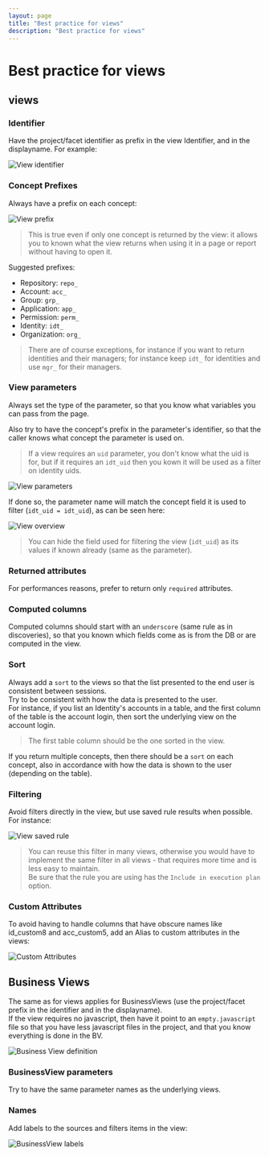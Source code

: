 ```yaml
---
layout: page
title: "Best practice for views"
description: "Best practice for views"
---
```


# Best practice for views

## views

### Identifier  

Have the project/facet identifier as prefix in the view Identifier, and in the displayname.
For example:  

![View identifier](./images/guideline_view_id.png "View identifier")  

### Concept Prefixes  

Always have a prefix on each concept:  

![View prefix](./images/guideline_view_prefix.png "View prefix")  

> This is true even if only one concept is returned by the view: it allows you to known what the view returns when using it in a page or report without having to open it.  

Suggested prefixes:  

* Repository: `repo_`  
* Account: `acc_`  
* Group: `grp_`  
* Application: `app_`  
* Permission: `perm_`  
* Identity: `idt_`  
* Organization: `org_`  

> There are of course exceptions, for instance if you want to return identities and their managers; for instance keep `idt_` for identities and use `mgr_` for their managers.

### View parameters  

Always set the type of the parameter, so that you know what variables you can pass from the page.  

Also try to have the concept's prefix in the parameter's identifier, so that the caller knows what concept the parameter is used on.  

> If a view requires an `uid` parameter, you don't know what the uid is for, but if it requires an `idt_uid` then you kown it will be used as a filter on identity uids.  

![View parameters](./images/guideline_view_param.png "View parameters")  

If done so, the parameter name will match the concept field it is used to filter (`idt_uid = idt_uid`), as can be seen here:  

![View overview](./images/guideline_view_overview.png "View overview")  

> You can hide the field used for filtering the view (`idt_uid`) as its values if known already (same as the parameter).  

### Returned attributes  

For performances reasons, prefer to return only `required` attributes.  

### Computed columns  

Computed columns should start with an `underscore` (same rule as in discoveries), so that you known which fields come as is from the DB or are computed in the view.  

### Sort  

Always add a `sort` to the views so that the list presented to the end user is consistent between sessions.  
Try to be consistent with how the data is presented to the user.  
For instance, if you list an Identity's accounts in a table, and the first column of the table is the account login, then sort the underlying view on the account login.  

> The first table column should be the one sorted in the view.  

If you return multiple concepts, then there should be a `sort` on each concept, also in accordance with how the data is shown to the user (depending on the table).  

### Filtering  

Avoid filters directly in the view, but use saved rule results when possible.  
For instance:  

![View saved rule](./images/guideline_view_saved_rule.png "View saved rule")  

> You can reuse this filter in many views, otherwise you would have to implement the same filter in all views - that requires more time and is less easy to maintain.  
> Be sure that the rule you are using has the `Include in execution plan` option.  

### Custom Attributes  

To avoid having to handle columns that have obscure names like id_custom8 and acc_custom5, add an Alias to custom attributes in the views:  

![Custom Attributes](./images/guideline_view_custom_attributes.png "Custom Attributes")  

## Business Views  

The same as for views applies for BusinessViews (use the project/facet prefix in the identifier and in the displayname).  
If the view requires no javascript, then have it point to an `empty.javascript` file so that you have less javascript files in the project, and that you know everything is done in the BV.  

![Business View definition](./images/guideline_bv_definition.png "Business View definition")  

### BusinessView parameters  

Try to have the same parameter names as the underlying views.  

### Names  

Add labels to the sources and filters items in the view:  

![BusinessView labels](./images/guideline_bv_names.png "BusinessView labels")  
